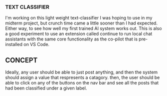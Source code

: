 ### TEXT CLASSIFIER

I'm working on this light weight text-classifier I was hoping to use in my midterm project, but crunch time came a little sooner than I had expected. Either way, to see how well my first trained AI system works out. This is also a good experiment to use an extension called continue to run local chat assistants with the same core functionality as the co-pilot that is pre-installed on VS Code.

## CONCEPT

Ideally, any user should be able to just post anything, and then the system should assign a value that respresents a catagory. then, the user should be able to click on any of the buttons on the nav bar and see all the posts that had been classified under a given label.
